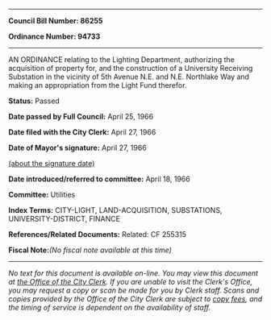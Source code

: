 

********

**Council Bill Number: 86255**
   
**Ordinance Number: 94733**
********

 AN ORDINANCE relating to the Lighting Department, authorizing the acquisition of property for, and the construction of a University Receiving Substation in the vicinity of 5th Avenue N.E. and N.E. Northlake Way and making an appropriation from the Light Fund therefor.

**Status:** Passed
   
**Date passed by Full Council:** April 25, 1966
   
**Date filed with the City Clerk:** April 27, 1966
   
**Date of Mayor's signature:** April 27, 1966
   
[(about the signature date)](/~public/approvaldate.htm)
   
   
   
**Date introduced/referred to committee:** April 18, 1966
   
**Committee:** Utilities
   
   
**Index Terms:** CITY-LIGHT, LAND-ACQUISITION, SUBSTATIONS, UNIVERSITY-DISTRICT, FINANCE

**References/Related Documents:** Related: CF 255315

**Fiscal Note:**_(No fiscal note available at this time)_
********

_No text for this document is available on-line. You may view this document at [the Office of the City Clerk](http://www.seattle.gov/leg/clerk/contactUs.htm). If you are unable to visit the Clerk's Office, you may request a copy or scan be made for you by Clerk staff. Scans and copies provided by the Office of the City Clerk are subject to [copy fees](http://clerk.seattle.gov/~public/clerkfees.htm), and the timing of service is dependent on the availability of staff._

